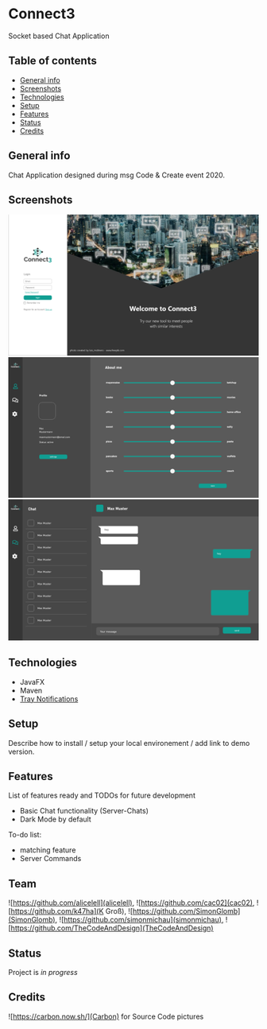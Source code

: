 # Connect3
Socket based Chat Application

## Table of contents
* [General info](#general-info)
* [Screenshots](#screenshots)
* [Technologies](#technologies)
* [Setup](#setup)
* [Features](#features)
* [Status](#status)
* [Credits](#credits)

## General info
Chat Application designed during msg Code & Create event 2020.

## Screenshots
![Login](./img/Login.png)
![Profile](./img/Profile.png)
![Chat](./img/Chat.png)


## Technologies
* JavaFX
* Maven
* [Tray Notifications](https://github.com/PlusHaze/TrayNotification)

## Setup
Describe how to install / setup your local environement / add link to demo version.

## Features
List of features ready and TODOs for future development
* Basic Chat functionality (Server-Chats)
* Dark Mode by default

To-do list:
* matching feature
* Server Commands

## Team
![https://github.com/alicelell](alicelell), ![https://github.com/cac02](cac02), ![https://github.com/k47ha](K Groß), ![https://github.com/SimonGlomb](SimonGlomb), ![https://github.com/simonmichau](simonmichau), ![https://github.com/TheCodeAndDesign](TheCodeAndDesign) 

## Status
Project is _in progress_

## Credits
![https://carbon.now.sh/](Carbon) for Source Code pictures
